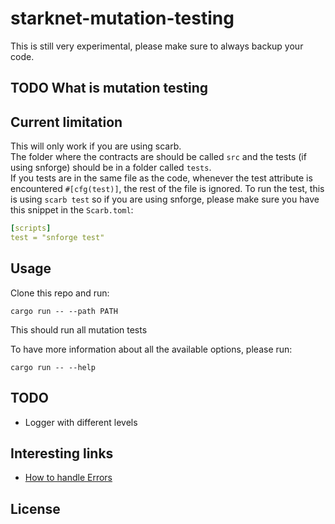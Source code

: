 # starknet-mutation-testing

This is still very experimental, please make sure to always backup your code.

## TODO What is mutation testing

## Current limitation
This will only work if you are using scarb.  
The folder where the contracts are should be called `src` and the tests (if using snforge) should be in a folder called `tests`.  
If you tests are in the same file as the code, whenever the test attribute is encountered `#[cfg(test)]`, the rest of the file is ignored.
To run the test, this is using `scarb test` so if you are using snforge, please make sure you have this snippet in the `Scarb.toml`:
```yaml
[scripts]
test = "snforge test"
```

## Usage

Clone this repo and run:

```shell
cargo run -- --path PATH
```

This should run all mutation tests

To have more information about all the available options, please run:
```shell
cargo run -- --help
```

## TODO 
 - Logger with different levels

## Interesting links
 - [How to handle Errors](https://youtu.be/j-VQCYP7wyw?si=kJgRtmUxIR5hcnIR)
 
## License
